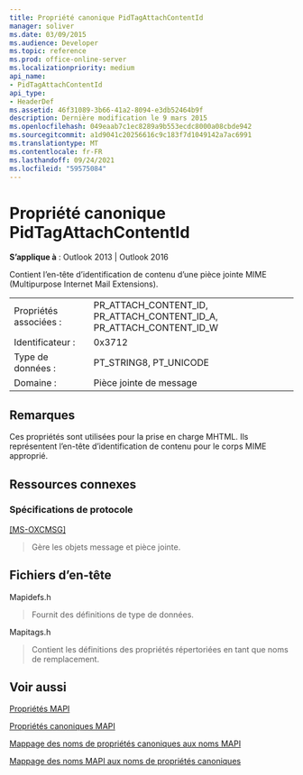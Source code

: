 ```yaml
---
title: Propriété canonique PidTagAttachContentId
manager: soliver
ms.date: 03/09/2015
ms.audience: Developer
ms.topic: reference
ms.prod: office-online-server
ms.localizationpriority: medium
api_name:
- PidTagAttachContentId
api_type:
- HeaderDef
ms.assetid: 46f31089-3b66-41a2-8094-e3db52464b9f
description: Dernière modification le 9 mars 2015
ms.openlocfilehash: 049eaab7c1ec8289a9b553ecdc8000a08cbde942
ms.sourcegitcommit: a1d9041c20256616c9c183f7d1049142a7ac6991
ms.translationtype: MT
ms.contentlocale: fr-FR
ms.lasthandoff: 09/24/2021
ms.locfileid: "59575084"
---
```

# <a name="pidtagattachcontentid-canonical-property"></a>Propriété canonique PidTagAttachContentId

  
  
**S’applique à** : Outlook 2013 | Outlook 2016 
  
Contient l’en-tête d’identification de contenu d’une pièce jointe MIME (Multipurpose Internet Mail Extensions). 
  
|||
|:-----|:-----|
|Propriétés associées :  <br/> |PR_ATTACH_CONTENT_ID, PR_ATTACH_CONTENT_ID_A, PR_ATTACH_CONTENT_ID_W  <br/> |
|Identificateur :  <br/> |0x3712  <br/> |
|Type de données :  <br/> |PT_STRING8, PT_UNICODE  <br/> |
|Domaine :  <br/> |Pièce jointe de message  <br/> |
   
## <a name="remarks"></a>Remarques

Ces propriétés sont utilisées pour la prise en charge MHTML. Ils représentent l’en-tête d’identification de contenu pour le corps MIME approprié. 
  
## <a name="related-resources"></a>Ressources connexes

### <a name="protocol-specifications"></a>Spécifications de protocole

[[MS-OXCMSG]](https://msdn.microsoft.com/library/7fd7ec40-deec-4c06-9493-1bc06b349682%28Office.15%29.aspx)
  
> Gère les objets message et pièce jointe.
    
## <a name="header-files"></a>Fichiers d’en-tête

Mapidefs.h
  
> Fournit des définitions de type de données.
    
Mapitags.h
  
> Contient les définitions des propriétés répertoriées en tant que noms de remplacement.
    
## <a name="see-also"></a>Voir aussi



[Propriétés MAPI](mapi-properties.md)
  
[Propriétés canoniques MAPI](mapi-canonical-properties.md)
  
[Mappage des noms de propriétés canoniques aux noms MAPI](mapping-canonical-property-names-to-mapi-names.md)
  
[Mappage des noms MAPI aux noms de propriétés canoniques](mapping-mapi-names-to-canonical-property-names.md)

